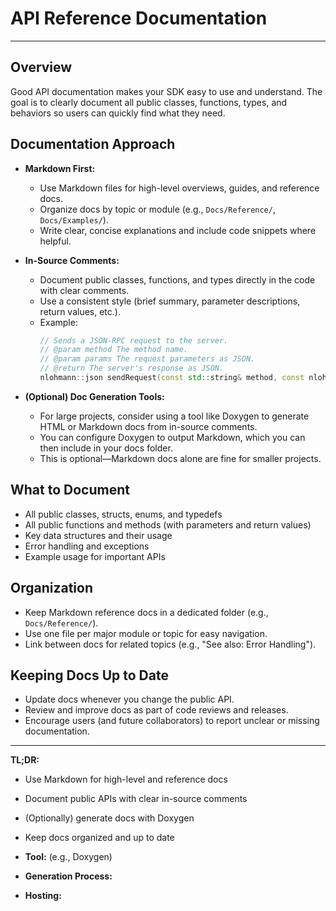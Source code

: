 # API Reference Documentation

---

## Overview

Good API documentation makes your SDK easy to use and understand. The goal is to clearly document all public classes, functions, types, and behaviors so users can quickly find what they need.

## Documentation Approach

- **Markdown First:**
  - Use Markdown files for high-level overviews, guides, and reference docs.
  - Organize docs by topic or module (e.g., `Docs/Reference/`, `Docs/Examples/`).
  - Write clear, concise explanations and include code snippets where helpful.

- **In-Source Comments:**
  - Document public classes, functions, and types directly in the code with clear comments.
  - Use a consistent style (brief summary, parameter descriptions, return values, etc.).
  - Example:
    ```cpp
    // Sends a JSON-RPC request to the server.
    // @param method The method name.
    // @param params The request parameters as JSON.
    // @return The server's response as JSON.
    nlohmann::json sendRequest(const std::string& method, const nlohmann::json& params);
    ```

- **(Optional) Doc Generation Tools:**
  - For large projects, consider using a tool like Doxygen to generate HTML or Markdown docs from in-source comments.
  - You can configure Doxygen to output Markdown, which you can then include in your docs folder.
  - This is optional—Markdown docs alone are fine for smaller projects.

## What to Document

- All public classes, structs, enums, and typedefs
- All public functions and methods (with parameters and return values)
- Key data structures and their usage
- Error handling and exceptions
- Example usage for important APIs

## Organization

- Keep Markdown reference docs in a dedicated folder (e.g., `Docs/Reference/`).
- Use one file per major module or topic for easy navigation.
- Link between docs for related topics (e.g., "See also: Error Handling").

## Keeping Docs Up to Date

- Update docs whenever you change the public API.
- Review and improve docs as part of code reviews and releases.
- Encourage users (and future collaborators) to report unclear or missing documentation.

---

**TL;DR:**
- Use Markdown for high-level and reference docs
- Document public APIs with clear in-source comments
- (Optionally) generate docs with Doxygen
- Keep docs organized and up to date

-   **Tool:** (e.g., Doxygen)
-   **Generation Process:** 
-   **Hosting:** 